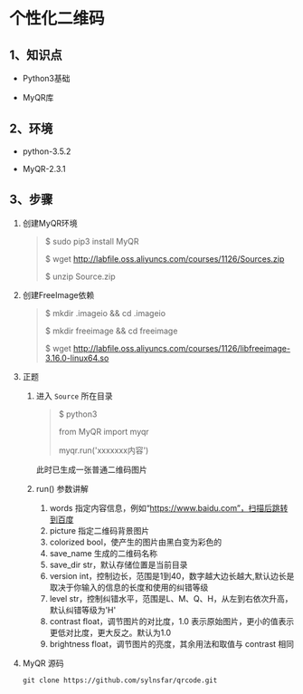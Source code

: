 # 个性化二维码 #
## 1、知识点 ##

- Python3基础

- MyQR库

## 2、环境 ##

- python-3.5.2

- MyQR-2.3.1

## 3、步骤 ##

1. 创建MyQR环境

	> $ sudo pip3 install MyQR
	>	
	> $ wget http://labfile.oss.aliyuncs.com/courses/1126/Sources.zip
	> 
	> $ unzip Source.zip

2. 创建FreeImage依赖
	> $ mkdir .imageio && cd .imageio
	> 
	> $ mkdir freeimage && cd freeimage
	> 
	> $ wget http://labfile.oss.aliyuncs.com/courses/1126/libfreeimage-3.16.0-linux64.so
3. 正题
	
	1. 进入 `Source` 所在目录
		> $ python3
		> 
		> from MyQR import myqr
		> 
		> myqr.run('xxxxxxx内容')
		> 
	
		此时已生成一张普通二维码图片
	4. run() 参数讲解
		1. words 指定内容信息，例如“https://www.baidu.com”，扫描后跳转到百度
		2. picture 指定二维码背景图片
		3. colorized bool，使产生的图片由黑白变为彩色的
		4. save_name 生成的二维码名称
		5. save_dir str，默认存储位置是当前目录
		5. version int，控制边长，范围是1到40，数字越大边长越大,默认边长是取决于你输入的信息的长度和使用的纠错等级
		6. level str，控制纠错水平，范围是L、M、Q、H，从左到右依次升高，默认纠错等级为'H'
		7. contrast float，调节图片的对比度，1.0 表示原始图片，更小的值表示更低对比度，更大反之。默认为1.0
		8. brightness float，调节图片的亮度，其余用法和取值与 contrast 相同


1. MyQR 源码

	`git clone https://github.com/sylnsfar/qrcode.git`